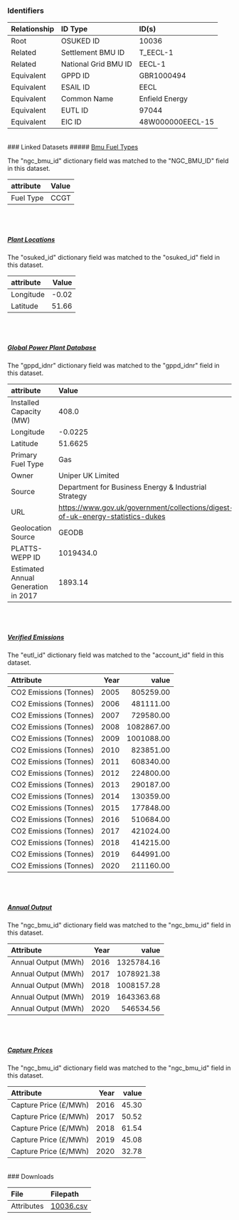### Identifiers

| Relationship   | ID Type              | ID(s)            |
|:---------------|:---------------------|:-----------------|
| Root           | OSUKED ID            | 10036            |
| Related        | Settlement BMU ID    | T_EECL-1         |
| Related        | National Grid BMU ID | EECL-1           |
| Equivalent     | GPPD ID              | GBR1000494       |
| Equivalent     | ESAIL ID             | EECL             |
| Equivalent     | Common Name          | Enfield Energy   |
| Equivalent     | EUTL ID              | 97044            |
| Equivalent     | EIC ID               | 48W000000EECL-15 |

<br>
### Linked Datasets
##### <a href="https://raw.githubusercontent.com/OSUKED/Dictionary-Datasets/main/datasets/bmu-fuel-types/datapackage.json">Bmu Fuel Types</a>



The "ngc_bmu_id" dictionary field was matched to the "NGC_BMU_ID" field in this dataset.

| attribute   | Value   |
|:------------|:--------|
| Fuel Type   | CCGT    |

<br><br>
##### <a href="https://raw.githubusercontent.com/OSUKED/Dictionary-Datasets/main/datasets/plant-locations/datapackage.json">Plant Locations</a>



The "osuked_id" dictionary field was matched to the "osuked_id" field in this dataset.

| attribute   |   Value |
|:------------|--------:|
| Longitude   |   -0.02 |
| Latitude    |   51.66 |

<br><br>
##### <a href="https://raw.githubusercontent.com/OSUKED/Dictionary-Datasets/main/datasets/global-power-plant-database/datapackage.json">Global Power Plant Database</a>



The "gppd_idnr" dictionary field was matched to the "gppd_idnr" field in this dataset.

| attribute                           | Value                                                                          |
|:------------------------------------|:-------------------------------------------------------------------------------|
| Installed Capacity (MW)             | 408.0                                                                          |
| Longitude                           | -0.0225                                                                        |
| Latitude                            | 51.6625                                                                        |
| Primary Fuel Type                   | Gas                                                                            |
| Owner                               | Uniper UK Limited                                                              |
| Source                              | Department for Business Energy & Industrial Strategy                           |
| URL                                 | https://www.gov.uk/government/collections/digest-of-uk-energy-statistics-dukes |
| Geolocation Source                  | GEODB                                                                          |
| PLATTS-WEPP ID                      | 1019434.0                                                                      |
| Estimated Annual Generation in 2017 | 1893.14                                                                        |

<br><br>
##### <a href="https://raw.githubusercontent.com/OSUKED/Dictionary-Datasets/main/datasets/verified-emissions/datapackage.json">Verified Emissions</a>



The "eutl_id" dictionary field was matched to the "account_id" field in this dataset.

| Attribute              |   Year |      value |
|:-----------------------|-------:|-----------:|
| CO2 Emissions (Tonnes) |   2005 |  805259.00 |
| CO2 Emissions (Tonnes) |   2006 |  481111.00 |
| CO2 Emissions (Tonnes) |   2007 |  729580.00 |
| CO2 Emissions (Tonnes) |   2008 | 1082867.00 |
| CO2 Emissions (Tonnes) |   2009 | 1001088.00 |
| CO2 Emissions (Tonnes) |   2010 |  823851.00 |
| CO2 Emissions (Tonnes) |   2011 |  608340.00 |
| CO2 Emissions (Tonnes) |   2012 |  224800.00 |
| CO2 Emissions (Tonnes) |   2013 |  290187.00 |
| CO2 Emissions (Tonnes) |   2014 |  130359.00 |
| CO2 Emissions (Tonnes) |   2015 |  177848.00 |
| CO2 Emissions (Tonnes) |   2016 |  510684.00 |
| CO2 Emissions (Tonnes) |   2017 |  421024.00 |
| CO2 Emissions (Tonnes) |   2018 |  414215.00 |
| CO2 Emissions (Tonnes) |   2019 |  644991.00 |
| CO2 Emissions (Tonnes) |   2020 |  211160.00 |

<br><br>
##### <a href="https://raw.githubusercontent.com/OSUKED/Dictionary-Datasets/main/datasets/annual-output/datapackage.json">Annual Output</a>



The "ngc_bmu_id" dictionary field was matched to the "ngc_bmu_id" field in this dataset.

| Attribute           |   Year |      value |
|:--------------------|-------:|-----------:|
| Annual Output (MWh) |   2016 | 1325784.16 |
| Annual Output (MWh) |   2017 | 1078921.38 |
| Annual Output (MWh) |   2018 | 1008157.28 |
| Annual Output (MWh) |   2019 | 1643363.68 |
| Annual Output (MWh) |   2020 |  546534.56 |

<br><br>
##### <a href="https://raw.githubusercontent.com/OSUKED/Dictionary-Datasets/main/datasets/capture-prices/datapackage.json">Capture Prices</a>



The "ngc_bmu_id" dictionary field was matched to the "ngc_bmu_id" field in this dataset.

| Attribute             |   Year |   value |
|:----------------------|-------:|--------:|
| Capture Price (£/MWh) |   2016 |   45.30 |
| Capture Price (£/MWh) |   2017 |   50.52 |
| Capture Price (£/MWh) |   2018 |   61.54 |
| Capture Price (£/MWh) |   2019 |   45.08 |
| Capture Price (£/MWh) |   2020 |   32.78 |


<br>
### Downloads


| File       | Filepath                                                                              |
|:-----------|:--------------------------------------------------------------------------------------|
| Attributes | [10036.csv](https://osuked.github.io/Power-Station-Dictionary/object_attrs/10036.csv) |
